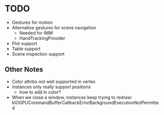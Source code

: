 # TODO

- Gestures for motion
- Alternative gestures for scene navigation
    - Needed for IMM
    - HandTrackingProvider
- Plot support
- Table support
- Scene inspection support


## Other Notes

- Color attribs not well supported in vertex
- instances only really support positions
    - how to add in color?
- When we close a window, instances keep trying to redraw: kIOGPUCommandBufferCallbackErrorBackgroundExecutionNotPermitted
